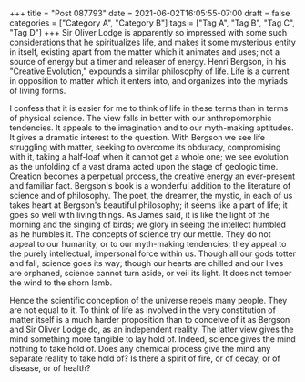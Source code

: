+++
title = "Post 087793"
date = 2021-06-02T16:05:55-07:00
draft = false
categories = ["Category A", "Category B"]
tags = ["Tag A", "Tag B", "Tag C", "Tag D"]
+++
Sir Oliver Lodge is apparently so impressed with some such considerations that he spiritualizes life, and makes it some mysterious entity in itself, existing apart from the matter which it animates and uses; not a source of energy but a timer and releaser of energy. Henri Bergson, in his "Creative Evolution," expounds a similar philosophy of life. Life is a current in opposition to matter which it enters into, and organizes into the myriads of living forms.

I confess that it is easier for me to think of life in these terms than in terms of physical science. The view falls in better with our anthropomorphic tendencies. It appeals to the imagination and to our myth-making aptitudes. It gives a dramatic interest to the question. With Bergson we see life struggling with matter, seeking to overcome its obduracy, compromising with it, taking a half-loaf when it cannot get a whole one; we see evolution as the unfolding of a vast drama acted upon the stage of geologic time. Creation becomes a perpetual process, the creative energy an ever-present and familiar fact. Bergson's book is a wonderful addition to the literature of science and of philosophy. The poet, the dreamer, the mystic, in each of us takes heart at Bergson's beautiful philosophy; it seems like a part of life; it goes so well with living things. As James said, it is like the light of the morning and the singing of birds; we glory in seeing the intellect humbled as he humbles it. The concepts of science try our mettle. They do not appeal to our humanity, or to our myth-making tendencies; they appeal to the purely intellectual, impersonal force within us. Though all our gods totter and fall, science goes its way; though our hearts are chilled and our lives are orphaned, science cannot turn aside, or veil its light. It does not temper the wind to the shorn lamb.

Hence the scientific conception of the universe repels many people. They are not equal to it. To think of life as involved in the very constitution of matter itself is a much harder proposition than to conceive of it as Bergson and Sir Oliver Lodge do, as an independent reality. The latter view gives the mind something more tangible to lay hold of. Indeed, science gives the mind nothing to take hold of. Does any chemical process give the mind any separate reality to take hold of? Is there a spirit of fire, or of decay, or of disease, or of health?
